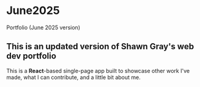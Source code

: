 # June2025
Portfolio (June 2025 version)

## This is an updated version of Shawn Gray's web dev portfolio

This is a **React**-based single-page app built to showcase other work I've made, what I can contribute, and a little bit about me.
